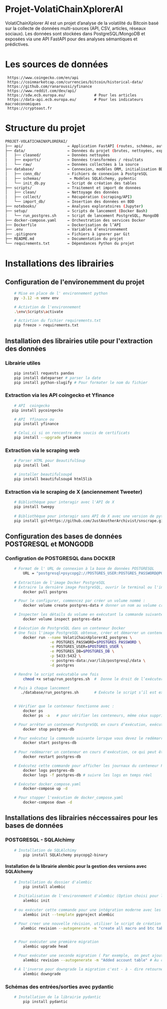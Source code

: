 # Projet-VolatiChainXplorerAI
VolatiChainXplorer AI est un projet d’analyse de la volatilité du Bitcoin basé sur la collecte de données multi-sources (API, CSV, articles, réseaux sociaux). Les données sont stockées dans PostgreSQL/MongoDB et exposées via une API FastAPI pour des analyses sémantiques et prédictives.

# Les sources de données
     https://www.coingecko.com/en/api
     https://coinmarketcap.com/currencies/bitcoin/historical-data/
     https://github.com/ranaroussi/yfinance
     https://www.reddit.com/dev/api/
     https://sdw.ecb.europa.eu/             # Pour les articles
     https://data-api.ecb.europa.eu/        # Pour les indicateurs macroéconomiques
     https://cryptoast.fr


# Structure du projet 
```bash
PROJET-VOLATICHAINXPLORERAI/
├── api/                    ← Application FastAPI (routes, schémas, auth)
├── data/                   ← Données du projet (brutes, nettoyées, exportées)
│   ├── cleaned/            ← Données nettoyées
│   ├── exports/            ← Données transformées / résultats
│   └── raw/                ← Données collectées à la source
├── database/               ← Connexion, modèles ORM, initialisation BDD
│   ├── conn_db/            ← Fichiers de connexion à PostgreSQL
│   ├── schemas/             ← Modèles SQLAlchemy, pydentic
│   └── init_db.py          ← Script de création des tables
├── scripts/                ← Traitement et import de données
│   ├── clean/              ← Nettoyage des données
│   ├── collect/            ← Récupération (scraping/API)
│   └── import_db/          ← Insertion des données en BDD
├── notebooks/              ← Analyses exploratoires (Jupyter)
├── setup/                  ← Scripts de lancement (Docker Bash)
│   └── run_postgres.sh     ← Script de lancement PostgreSQL, MongoDB
├── docker-compose.yaml     ← Orchestration des services Docker
├── Dockerfile              ← Dockerisation de l’API
├── .env                    ← Variables d’environnement
├── .gitignore              ← Fichiers à ignorer par Git
├── README.md               ← Documentation du projet
└── requirements.txt        ← Dépendances Python du projet

```
# Installations des librairies 
## Configuration de l'environemment du projet
```bash
    # Mise en place de l' environnement python 
    py -3.12 -m venv env

    # Activtion de l'environnement 
    .\env\Scripts\activate

    # Activtion du fichier requirements.txt 
    pip freeze > requirements.txt
``` 
## Installation des librairies utile pour l'extraction des données

### Librairie utiles
```bash
    pip install requests pandas
    pip install dateparser # parser la date
    pip install python-slugify # Pour formater le nom du fichier 

``` 

### Extraction via les API coingecko et Yfinance 
```bash
    # API  coingecko
   pip install pycoingecko

    # API  Yfinance ou 
    pip install yfinance

    # Celui_ci si on rencontre des soucis de certificats  
    pip install --upgrade yfinance

``` 
### Extraction via le scraping web
```bash
    # Parser HTML pour BeautifulSoup 
    pip install lxml

    # installer beautifulsoup4
    pip install beautifulsoup4 html5lib
``` 

### Extraction via le scraping  de X (anciennement Tweeter)
```bash
    # Bibliothèque pour interagir avec l'API de X 
    pip install tweepy
    
    # Bibliothèque pour interagir sans API de X avec une version de python à partir de 3.11 et descandant
    pip install git+https://github.com/JustAnotherArchivist/snscrape.git


```

## Configuration des bases de données POSTGRESQL et MONGODB
### Configration de POSTGRESQL dans DOCKER
```bash
    # Format de l' URL de connexion à la base de données POSTGRESQL
        URL = "postgresql+psycopg2://POSTGRES_USER:POSTGRES_PASSWORD@POSTGRES_HOST:POSTGRES_PORT/POSTGRES_DB"
    
    # Extraction de l'image Docker PostgreSQL
    # Extraire la dernière image PostgreSQL, ouvrir le terminal ou l'invite de commande et exécutez :
        docker pull postgres

    # Pour le configurer, commencez par créer un volume nommé :
        docker volume create postgres-data # donner un nom au volume crée

    # Inspecter les détails du volume en exécutant la commande suivante :
        docker volume inspect postgres-data

    # Exécution de PostgreSQL dans un conteneur Docker
    # Une fois l'image PostgreSQL obtenue, créer et démarrer un conteneur avec une seule commande :
        docker run --name VolatiChainXplorerAI_postgres \
                    -e POSTGRES_PASSWORD=$POSTGRES_PASSWORD \
                    -e POSTGRES_USER=$POSTGRES_USER \
                    -e POSTGRES_DB=$POSTGRES_DB \
                    -p 5433:5432 \
                    -v postgres-data:/var/lib/postgresql/data \
                    -d postgres 

    # Rendre le script exécutable une fois 
        chmod +x setup/run_postgres.sh  #  Donne le droit de l’exécuter

    # Puis à chaque lancement
       ./database/run_postgres.sh       # Exécute le script s’il est exécutable
 

    # Vérifier que le conteneur fonctionne avec :
        docker ps
        docker ps -a   # pour vérifier les conteneurs, même céux supprimé

    # Pour arrêter un conteneur PostgreSQL en cours d’exécution, exécutez la commande suivante :
        docker stop postgres-db

    # Pour exécutez la commande suivante lorsque vous devez le redémarrer :
        docker start postgres-db
    
    # Pour redémarrer un conteneur en cours d'exécution, ce qui peut être utile après avoir modifié certaines configurations, exécutez la commande suivante :
        docker restart postgres-db

    # Exécutez cette commande pour afficher les journaux du conteneur PostgreSQL :
        docker logs postgres-db
        docker logs -f postgres-db # suivre les logs en temps réel

    # Exécuter docker_compose.yaml
        docker-compose up -d

    # Pour stopper l'exécution de docker_compose.yaml
        docker-compose down -d
```
## Installations des librairies néccessaires pour les bases de données
### POSTGRESQL - SQLAlchimy
```bash
    # Installation de SQLAlchimy
        pip install SQLAlchemy psycopg2-binary
```
#### Installation de la librairie alembic pour la gestion des versions avec SQLAlchemy
```bash
    # Installation du dossier d'alembic
        pip install alembic
    
    # Initialisation de l'environnement d'alembic (Option choisi pour le projet)
        alembic init 
        
    # ou exécuter cette commande pour une intégration moderne avec les projets qui suivent la norme PEP 518 (nouveau et plus moderne)
        alembic init --template pyproject alembic

    # Pour creer une nouvelle révision, utiliser le script de création d'une migration de la manière suivante :
       alembic revision --autogenerate -m "create all macro and btc tables"

        
    # Pour exécuter une première migration
        alembic upgrade head

    # Pour exécuter une seconde migration ( Par exemple,  on peut ajouter dans une table déjà créée une nouvelle colonne)
        alembic revision --autogenerate -m "Added account table" # Au cas où

    # A l'inverse pour downgrade la migration c'est - à - dire retourner au debut de la migration
        alembic downgrade 
```
### Schémas des entrées/sorties avec pydantic
```bash
    # Installation de la librairie pydantic
        pip install pydantic
```